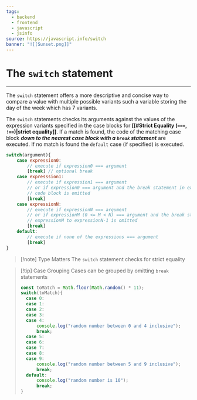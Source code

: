 ```yaml
---
tags:
  - backend
  - frontend
  - javascript
  - jsinfo
source: https://javascript.info/switch
banner: "![[Sunset.png]]"
---
```

# The `switch` statement
---
The `switch` statement offers a more descriptive and concise way to compare a value with multiple possible variants such a variable storing the day of the week which has 7 variants.

The `switch` statements checks its arguments against the values of the expression variants specified in the case blocks for **[[#Strict Equality (`===`, `!==`)|strict equality]]**. If a match is found, the code of the matching case block ***down to the nearest case block with a `break` statement*** are executed. If no match is found the `default` case (if specified) is executed.

```javascript
switch(argument){
	case expression0:
		// execute if expression0 === argument
		[break] // optional break
	case expresssion1:
		// execute if expression1 === argument
		// or if expression0 === argument and the break statement in expression0
		// code block is omitted
		[break]
	case expressionN:
		// execute if expressionN === argument
		// or if expressionM (0 <= M < N) === argument and the break statement from
		// expressionM to expressionN-1 is omitted
		[break]
	default:
		// execute if none of the expressions === argument
		[break]
}
```

> [!note] Type Matters
> The `switch` statement checks for strict equality

> [!tip] Case Grouping
> Cases can be grouped by omitting `break` statements
> ```javascript
> const toMatch = Math.floor(Math.random() * 11);
> switch(toMatch){
> 	case 0:
> 	case 1:
> 	case 2:
> 	case 3:
> 	case 4:
> 		console.log("random number between 0 and 4 inclusive");
> 		break;
> 	case 5:
> 	case 6:
> 	case 7:
> 	case 8:
> 	case 9:
> 		console.log("random number between 5 and 9 inclusive");
> 		break;
> 	default:
> 		console.log("random number is 10");
> 		break;
> }
>```